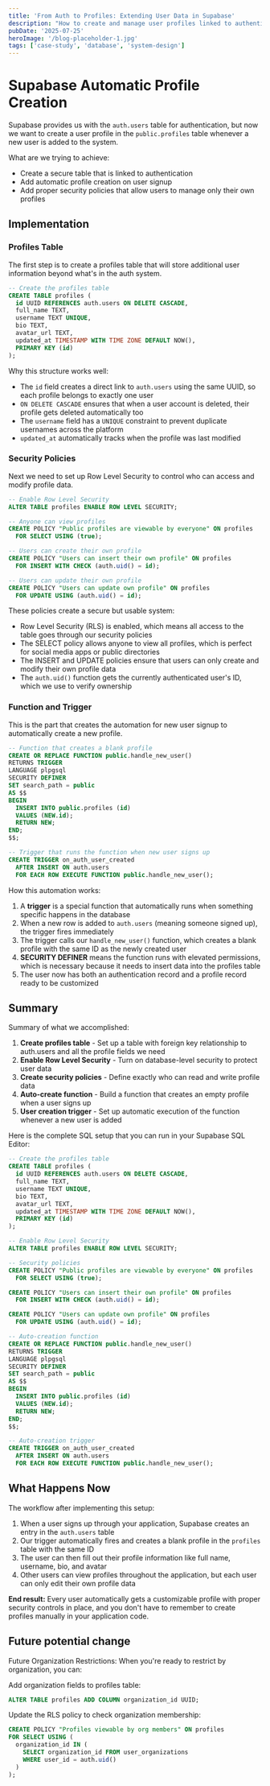 ```yaml
---
title: 'From Auth to Profiles: Extending User Data in Supabase'
description: "How to create and manage user profiles linked to authenticated users, with proper database structure and security implementation."
pubDate: '2025-07-25'
heroImage: '/blog-placeholder-1.jpg'
tags: ['case-study', 'database', 'system-design']
---
```

# Supabase Automatic Profile Creation

Supabase provides us with the `auth.users` table for authentication, but now we want to create a user profile in the `public.profiles` table whenever a new user is added to the system.

What are we trying to achieve:
- Create a secure table that is linked to authentication
- Add automatic profile creation on user signup
- Add proper security policies that allow users to manage only their own profiles

## Implementation

### Profiles Table

The first step is to create a profiles table that will store additional user information beyond what's in the auth system.

```sql
-- Create the profiles table
CREATE TABLE profiles (
  id UUID REFERENCES auth.users ON DELETE CASCADE,
  full_name TEXT,
  username TEXT UNIQUE,
  bio TEXT,
  avatar_url TEXT,
  updated_at TIMESTAMP WITH TIME ZONE DEFAULT NOW(),
  PRIMARY KEY (id)
);
```

Why this structure works well:
- The `id` field creates a direct link to `auth.users` using the same UUID, so each profile belongs to exactly one user
- `ON DELETE CASCADE` ensures that when a user account is deleted, their profile gets deleted automatically too
- The `username` field has a `UNIQUE` constraint to prevent duplicate usernames across the platform
- `updated_at` automatically tracks when the profile was last modified

### Security Policies

Next we need to set up Row Level Security to control who can access and modify profile data.

```sql
-- Enable Row Level Security
ALTER TABLE profiles ENABLE ROW LEVEL SECURITY;

-- Anyone can view profiles
CREATE POLICY "Public profiles are viewable by everyone" ON profiles
  FOR SELECT USING (true);

-- Users can create their own profile
CREATE POLICY "Users can insert their own profile" ON profiles
  FOR INSERT WITH CHECK (auth.uid() = id);

-- Users can update their own profile  
CREATE POLICY "Users can update own profile" ON profiles
  FOR UPDATE USING (auth.uid() = id);
```

These policies create a secure but usable system:
- Row Level Security (RLS) is enabled, which means all access to the table goes through our security policies
- The SELECT policy allows anyone to view all profiles, which is perfect for social media apps or public directories
- The INSERT and UPDATE policies ensure that users can only create and modify their own profile data
- The `auth.uid()` function gets the currently authenticated user's ID, which we use to verify ownership

### Function and Trigger

This is the part that creates the automation for new user signup to automatically create a new profile.

```sql
-- Function that creates a blank profile
CREATE OR REPLACE FUNCTION public.handle_new_user()
RETURNS TRIGGER
LANGUAGE plpgsql
SECURITY DEFINER
SET search_path = public
AS $$
BEGIN
  INSERT INTO public.profiles (id)
  VALUES (NEW.id);
  RETURN NEW;
END;
$$;

-- Trigger that runs the function when new user signs up
CREATE TRIGGER on_auth_user_created
  AFTER INSERT ON auth.users
  FOR EACH ROW EXECUTE FUNCTION public.handle_new_user();
```

How this automation works:
1. A **trigger** is a special function that automatically runs when something specific happens in the database
2. When a new row is added to `auth.users` (meaning someone signed up), the trigger fires immediately
3. The trigger calls our `handle_new_user()` function, which creates a blank profile with the same ID as the newly created user
4. **SECURITY DEFINER** means the function runs with elevated permissions, which is necessary because it needs to insert data into the profiles table
5. The user now has both an authentication record and a profile record ready to be customized

## Summary

Summary of what we accomplished:
1. **Create profiles table** - Set up a table with foreign key relationship to auth.users and all the profile fields we need
2. **Enable Row Level Security** - Turn on database-level security to protect user data
3. **Create security policies** - Define exactly who can read and write profile data
4. **Auto-create function** - Build a function that creates an empty profile when a user signs up
5. **User creation trigger** - Set up automatic execution of the function whenever a new user is added

Here is the complete SQL setup that you can run in your Supabase SQL Editor:

```sql
-- Create the profiles table
CREATE TABLE profiles (
  id UUID REFERENCES auth.users ON DELETE CASCADE,
  full_name TEXT,
  username TEXT UNIQUE,
  bio TEXT,
  avatar_url TEXT,
  updated_at TIMESTAMP WITH TIME ZONE DEFAULT NOW(),
  PRIMARY KEY (id)
);

-- Enable Row Level Security
ALTER TABLE profiles ENABLE ROW LEVEL SECURITY;

-- Security policies
CREATE POLICY "Public profiles are viewable by everyone" ON profiles
  FOR SELECT USING (true);

CREATE POLICY "Users can insert their own profile" ON profiles
  FOR INSERT WITH CHECK (auth.uid() = id);

CREATE POLICY "Users can update own profile" ON profiles
  FOR UPDATE USING (auth.uid() = id);

-- Auto-creation function
CREATE OR REPLACE FUNCTION public.handle_new_user()
RETURNS TRIGGER
LANGUAGE plpgsql
SECURITY DEFINER
SET search_path = public
AS $$
BEGIN
  INSERT INTO public.profiles (id)
  VALUES (NEW.id);
  RETURN NEW;
END;
$$;

-- Auto-creation trigger
CREATE TRIGGER on_auth_user_created
  AFTER INSERT ON auth.users
  FOR EACH ROW EXECUTE FUNCTION public.handle_new_user();
```

## What Happens Now

The workflow after implementing this setup:
1. When a user signs up through your application, Supabase creates an entry in the `auth.users` table
2. Our trigger automatically fires and creates a blank profile in the `profiles` table with the same ID
3. The user can then fill out their profile information like full name, username, bio, and avatar
4. Other users can view profiles throughout the application, but each user can only edit their own profile data

**End result:** Every user automatically gets a customizable profile with proper security controls in place, and you don't have to remember to create profiles manually in your application code.

## Future potential change

Future Organization Restrictions:
When you're ready to restrict by organization, you can:

Add organization fields to profiles table:
```sql
ALTER TABLE profiles ADD COLUMN organization_id UUID;
```

Update the RLS policy to check organization membership:
```sql
CREATE POLICY "Profiles viewable by org members" ON profiles
FOR SELECT USING (
  organization_id IN (
    SELECT organization_id FROM user_organizations 
    WHERE user_id = auth.uid()
  )
);
```
